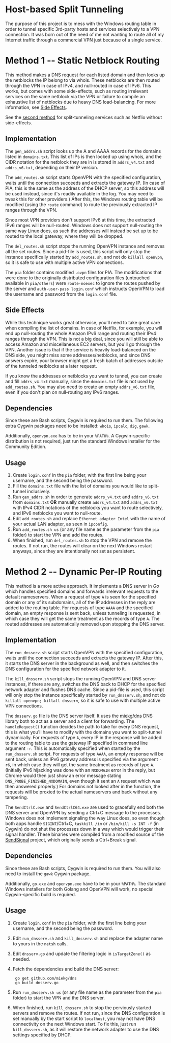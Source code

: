 # Host-based Split Tunneling

The purpose of this project is to mess with the Windows routing table in order to tunnel specific 3rd-party hosts and services selectively to a VPN connection. It was born out of the need of me not wanting to route all of my Internet traffic through a commercial VPN just because of a single service.

# Method 1 -- Static Netblock Routing

This method makes a DNS request for each listed domain and then looks up the netblocks the IP belong to via whois. These netblocks are then routed through the VPN in case of IPv4, and null-routed in case of IPv6. This works, but comes with some side-effects, such as routing irrelevant services on the same netblock via the VPN or failure to compile an exhaustive list of netblocks due to heavy DNS load-balancing. For more information, see [Side Effects](#side-effects).

See the [second method](#method-2----dynamic-per-ip-routing) for split-tunneling services such as Netflix without side-effects.

## Implementation

The `gen_addrs.sh` script looks up the A and AAAA records for the domains listed in `domains.txt`. This list of IPs is then looked up using whois, and the CIDR notation for the netblock they are in is stored in `addrs_v4.txt` and `addrs_v6.txt`, depending on their IP version.

The `add_routes.sh` script starts OpenVPN with the specified configuration, waits until the connection succeeds and extracts the gateway IP. (In case of PIA, this is the same as the address of the DHCP server, so this address will be used instead, since it's readily available in the log. You may need to tweak this for other providers.) After this, the Windows routing table will be modified (using the `route` command) to route the previously extracted IP ranges through the VPN.

Since most VPN providers don't support IPv6 at this time, the extracted IPv6 ranges will be null-routed. Windows does not support null-routing the same way Linux does, as such the addresses will instead be set up to be routed to the local gateway, where they will be dropped.

The `del_routes.sh` script stops the running OpenVPN instance and removes all the set routes. Since a pid-file is used, this script will only stop the instance specifically started by `add_routes.sh`, and not do `killall openvpn`, so it is safe to use with multiple active VPN connections.

The `pia` folder contains modified `.ovpn` files for PIA. The modifications that were done to the originally distributed configuration files (untouched available in `pia/others`) were `route-noexec` to ignore the routes pushed by the server and `auth-user-pass login.conf` which instructs OpenVPN to load the username and password from the `login.conf` file.

## Side Effects

While this technique works great otherwise, you'll need to take great care when compiling the list of domains. In case of Netflix, for example, you will end up null-routing the whole Amazon IPv6 range and routing their IPv4 ranges through the VPN. This is not a big deal, since you will still be able to access Amazon and miscellaneous EC2 servers, but you'll go through the VPN. Another issue is that if the service is heavily load-balanced on the DNS side, you might miss some addresses/netblocks, and since DNS answers expire, your browser might get a fresh batch of addresses outside of the tunneled netblocks at a later request.

If you know the addresses or netblocks you want to tunnel, you can create and fill `addrs_v4.txt` manually, since the `domains.txt` file is not used by `add_routes.sh`. You may also need to create an empty `addrs_v6.txt` file, even if you don't plan on null-routing any IPv6 ranges.

## Dependencies

Since these are Bash scripts, Cygwin is required to run them. The following extra Cygwin packages need to be installed: `whois`, `ipcalc`, `dig`, `gawk`.

Additionally, `openvpn.exe` has to be in your `%PATH%`. A Cygwin-specific distribution is not required, just run the standard Windows installer for the Community Edition.

## Usage

1. Create `login.conf` in the `pia` folder, with the first line being your username, and the second being the password.
2. Fill the `domains.txt` file with the list of domains you would like to split-tunnel inclusively.
3. Run `gen_addrs.sh` in order to generate `addrs_v4.txt` and `addrs_v6.txt` from `domains.txt` **OR** manually create `addrs_v4.txt` and `addrs_v6.txt` with IPv4 CIDR notations of the netblocks you want to route selectively, and IPv6 netblocks you want to null-route.
4. Edit `add_routes.sh` and replace `Ethernet adapter Intel` with the name of your actual LAN adapter, as seen in `ipconfig`.
5. Run `add_routes.sh us` (or any file name as the parameter from the `pia` folder) to start the VPN and add the routes.
6. When finished, run `del_routes.sh` to stop the VPN and remove the routes. If not run, the routes will clear on the next Windows restart anyways, since they are intentionally not set as persistent.

# Method 2 -- Dynamic Per-IP Routing

This method is a more active approach. It implements a DNS server in _Go_ which handles specified domains and forwards irrelevant requests to the default nameservers. When a request of type `A` is seen for the specified domain or any of its subdomains, all of the IP addresses in the reply are added to the routing table. For requests of type `AAAA` and the specified domain, an empty response is sent back, unless tunneling is requested, in which case they will get the same treatment as the records of type `A`. The routed addresses are automatically removed upon stopping the DNS server.

## Implementation

The `run_dnsserv.sh` script starts OpenVPN with the specified configuration, waits until the connection succeeds and extracts the gateway IP. After this, it starts the DNS server in the background as well, and then switches the DNS configuration for the specified network adapter to it.

The `kill_dnsserv.sh` script stops the running OpenVPN and DNS server instances, if there are any, switches the DNS back to DHCP for the specified network adapter and flushes DNS cache. Since a pid-file is used, this script will only stop the instance specifically started by `run_dnsserv.sh`, and not do `killall openvpn; killall dnsserv`, so it is safe to use with multiple active VPN connections.

The `dnsserv.go` file is the DNS server itself. It uses the [miekg/dns](http://github.com/miekg/dns) DNS library both to act as a server and a client for forwarding. The `handleRequest()` function decides the path to take for every DNS request, this is what you'll have to modify with the domains you want to split-tunnel dynamically. For requests of type `A`, every IP in the response will be added to the routing table to use the gateway IP specified in command line argument `-r`. This is automatically specified when started by the `run_dnsserv.sh` script. For requests of type `AAAA`, an empty response will be sent back, unless an IPv6 gateway address is specified via the argument `-r6`, in which case they will get the same treatment as records of type `A`. (Initially IPv6 hijacking was done with an `NXDOMAIN` error in the reply, but Chrome would then just show an error message stating `DNS_PROBE_FINISHED_NXDOMAIN`, even though it sent an `A` request which was then answered properly.) For domains not looked after in the function, the requests will be proxied to the actual nameservers and back without any tampering.

The `SendCtrlC.exe` and `SendCtrlC64.exe` are used to gracefully end both the DNS server and OpenVPN by sending a Ctrl+C message to the processes. Windows does not implement signaling the way Linux does, so even though both apps handle `SIGINT`/Ctrl+C, `taskkill /im` or `/bin/kill -s INT -f` (in Cygwin) do not shut the processes down in a way which would trigger their signal handler. These binaries were compiled from a modified source of the [SendSignal](http://www.latenighthacking.com/projects/2003/sendsignal/) project, which originally sends a Ctrl+Break signal.

## Dependencies

Since these are Bash scripts, Cygwin is required to run them. You will also need to install the `gawk` Cygwin package.

Additionally, `go.exe` and `openvpn.exe` have to be in your `%PATH%`. The standard Windows installers for both Golang and OpenVPN will work, no special Cygwin-specific build is required.

## Usage

1. Create `login.conf` in the `pia` folder, with the first line being your username, and the second being the password.
2. Edit `run_dnsserv.sh` and `kill_dnsserv.sh` and replace the adapter name to yours in the `netsh` calls.
3. Edit `dnsserv.go` and update the filtering logic in `isTargetZone()` as needed.
4. Fetch the dependencies and build the DNS server:

        go get github.com/miekg/dns
        go build dnsserv.go

5. Run `run_dnsserv.sh us` (or any file name as the parameter from the `pia` folder) to start the VPN and the DNS server.
6. When finished, run `kill_dnsserv.sh` to stop the perviously started servers and remove the routes. If not run, since the DNS configuration is set manually by the start script to `localhost`, you may not have DNS connectivity on the next Windows start. To fix this, just run `kill_dnsserv.sh`, as it will restore the network adapter to use the DNS settings specified by DHCP.